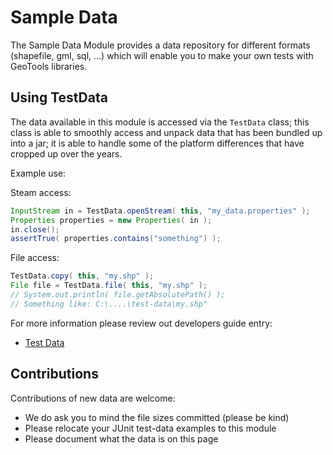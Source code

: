# Sample Data

The Sample Data Module provides a data repository for different formats
(shapefile, gml, sql, ...) which will enable you to make your own tests
with GeoTools libraries.

## Using TestData

The data available in this module is accessed via the `TestData` class;
this class is able to smoothly access and unpack data that has been
bundled up into a jar; it is able to handle some of the platform
differences that have cropped up over the years.

Example use:

Steam access:

```java
InputStream in = TestData.openStream( this, "my_data.properties" );
Properties properties = new Properties( in );
in.close();
assertTrue( properties.contains("something") );
```

File access:

```java
TestData.copy( this, "my.shp" );
File file = TestData.file( this, "my.shp" );
// System.out.println( file.getAbsolutePath() );
// Something like: C:\....\test-data\my.shp"
```

For more information please review out developers guide entry:

 - [Test Data](http://docs.geotools.org/latest/developer/conventions/test/data.html)

## Contributions

Contributions of new data are welcome:

 - We do ask you to mind the file sizes committed (please be kind)
 - Please relocate your JUnit test-data examples to this module
 - Please document what the data is on this page